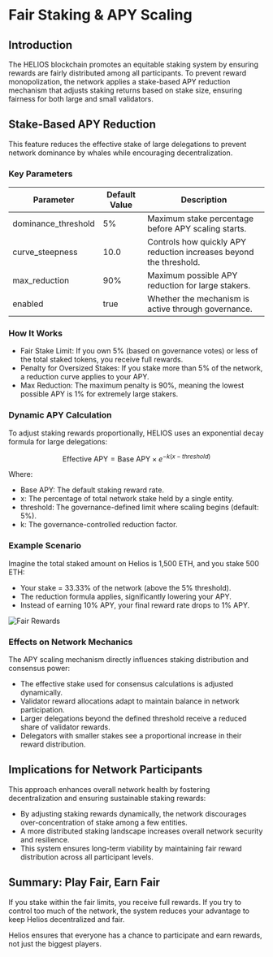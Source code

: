 # Fair Staking & APY Scaling

## Introduction
The HELIOS blockchain promotes an equitable staking system by ensuring rewards are fairly distributed among all participants. To prevent reward monopolization, the network applies a stake-based APY reduction mechanism that adjusts staking returns based on stake size, ensuring fairness for both large and small validators.

## Stake-Based APY Reduction
This feature reduces the effective stake of large delegations to prevent network dominance by whales while encouraging decentralization.

### Key Parameters
| Parameter              | Default Value | Description |
|-----------------------|--------------|------------------------------------------------|
| dominance_threshold | 5%           | Maximum stake percentage before APY scaling starts. |
| curve_steepness   | 10.0         | Controls how quickly APY reduction increases beyond the threshold. |
| max_reduction     | 90%          | Maximum possible APY reduction for large stakers. |
| enabled           | true         | Whether the mechanism is active through governance. |

### How It Works
- Fair Stake Limit: If you own 5% (based on governance votes) or less of the total staked tokens, you receive full rewards.
- Penalty for Oversized Stakes: If you stake more than 5% of the network, a reduction curve applies to your APY.
- Max Reduction: The maximum penalty is 90%, meaning the lowest possible APY is 1% for extremely large stakers.

### Dynamic APY Calculation
To adjust staking rewards proportionally, HELIOS uses an exponential decay formula for large delegations:

$$
\text{Effective APY} = \text{Base APY} \times e^{-k (x - threshold)}
$$

Where:
- Base APY: The default staking reward rate.
- x: The percentage of total network stake held by a single entity.
- threshold: The governance-defined limit where scaling begins (default: 5%).
- k: The governance-controlled reduction factor.



### Example Scenario
Imagine the total staked amount on Helios is 1,500 ETH, and you stake 500 ETH:
- Your stake = 33.33% of the network (above the 5% threshold).
- The reduction formula applies, significantly lowering your APY.
- Instead of earning 10% APY, your final reward rate drops to 1% APY.

![Fair Rewards](https://i.imgur.com/6KY3KXT.png)

### **Effects on Network Mechanics**
The APY scaling mechanism directly influences staking distribution and consensus power:

- The effective stake used for consensus calculations is adjusted dynamically.
- Validator reward allocations adapt to maintain balance in network participation.
- Larger delegations beyond the defined threshold receive a reduced share of validator rewards.
- Delegators with smaller stakes see a proportional increase in their reward distribution.

## **Implications for Network Participants**
This approach enhances overall network health by fostering decentralization and ensuring sustainable staking rewards:

- By adjusting staking rewards dynamically, the network discourages over-concentration of stake among a few entities.
- A more distributed staking landscape increases overall network security and resilience.
- This system ensures long-term viability by maintaining fair reward distribution across all participant levels.

## Summary: Play Fair, Earn Fair
If you stake within the fair limits, you receive full rewards. If you try to control too much of the network, the system reduces your advantage to keep Helios decentralized and fair.

Helios ensures that everyone has a chance to participate and earn rewards, not just the biggest players.